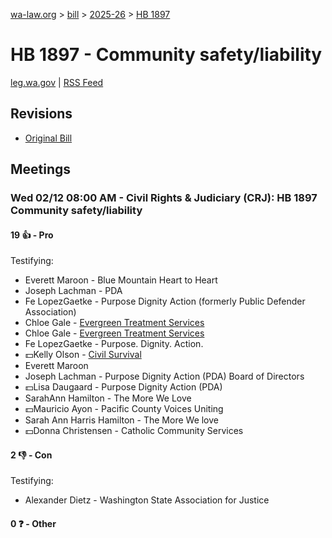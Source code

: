 [wa-law.org](/) > [bill](/bill/) > [2025-26](/bill/2025-26/) > [HB 1897](/bill/2025-26/hb/1897/)

# HB 1897 - Community safety/liability
[leg.wa.gov](https://app.leg.wa.gov/billsummary?BillNumber=1897&Year=2025&Initiative=false) | [RSS Feed](./rss.xml)

## Revisions
* [Original Bill](1/)

## Meetings
### Wed 02/12 08:00 AM - Civil Rights & Judiciary (CRJ): HB 1897 Community safety/liability
#### 19 👍 - Pro
Testifying:
* Everett Maroon - Blue Mountain Heart to Heart
* Joseph Lachman - PDA
* Fe LopezGaetke - Purpose Dignity Action (formerly Public Defender Association)
* Chloe Gale - [Evergreen Treatment Services](/org/evergreen_treatment_services/)
* Chloe Gale - [Evergreen Treatment Services](/org/evergreen_treatment_services/)
* Fe LopezGaetke - Purpose. Dignity. Action.
* 💵Kelly Olson - [Civil Survival](/org/civil_survival/)
* Everett Maroon
* Joseph Lachman - Purpose Dignity Action (PDA) Board of Directors
* 💵Lisa Daugaard - Purpose Dignity Action (PDA)
* SarahAnn Hamilton - The More We Love
* 💵Mauricio Ayon - Pacific County Voices Uniting
* Sarah Ann Harris Hamilton - The More We love
* 💵Donna Christensen - Catholic Community Services

#### 2 👎 - Con
Testifying:
* Alexander Dietz - Washington State Association for Justice

#### 0 ❓ - Other
